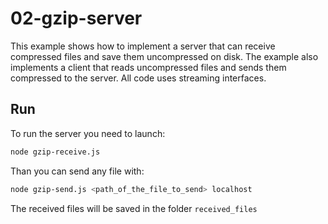 # 02-gzip-server

This example shows how to implement a server that can receive compressed files
and save them uncompressed on disk. The example also implements a client that
reads uncompressed files and sends them compressed to the server. All code uses
streaming interfaces.

## Run

To run the server you need to launch:

```bash
node gzip-receive.js
```

Than you can send any file with:

```bash
node gzip-send.js <path_of_the_file_to_send> localhost
```

The received files will be saved in the folder `received_files`
